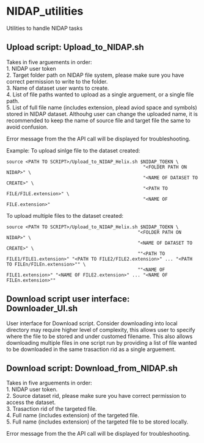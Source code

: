# NIDAP_utilities
Utilities to handle NIDAP tasks

## Upload script: Upload_to_NIDAP.sh
  Takes in five arguements in order: <br />
    1. NIDAP user token <br />
    2. Target folder path on NIDAP file system, please make sure you have correct permission to write to the folder. <br />
    3. Name of dataset user wants to create. <br />
    4. List of file paths wanted to upload as a single arguement, or a single file path. <br />
    5. List of full file name (includes extension, plead aviod space and symbols) stored in NIDAP dataset. Althouhg user can change the uploaded name, it is recommended to keep the name of source file and target file the same to avoid confusion. <br />

  Error message from the the API call will be displayed for troubleshooting. 
  
  Example:
  To upload sinlge file to the dataset created:
     
    source <PATH TO SCRIPT>/Upload_to_NIDAP_Helix.sh $NIDAP_TOEKN \
                                                      "<FOLDER PATH ON NIDAP>" \
                                                      "<NAME OF DATASET TO CREATE>" \
                                                      "<PATH TO FILE/FILE.extension>" \
                                                      "<NAME OF FILE.extension>"
    
  To upload multiple files to the dataset created:
    
    source <PATH TO SCRIPT>/Upload_to_NIDAP_Helix.sh $NIDAP_TOEKN \
                                                    "<FOLDER PATH ON NIDAP>" \
                                                    "<NAME OF DATASET TO CREATE>" \
                                                    ""<PATH TO FILE1/FILE1.extension>" "<PATH TO FILE2/FILE2.extension>" ... "<PATH TO FILEn/FILEn.extension>"" \
                                                    ""<NAME OF FILE1.extension>" "<NAME OF FILE2.extension>" ... "<NAME OF FILEn.extension>""
    

## Download script user interface: Downloader_UI.sh
  User interface for Download script. Consider downloading into local directory may require higher level of complexity, this allows user to specify where the file to be stored and under customed filename. This also allows downloading multiple files in one script run by providing a list of file wanted to be downloaded in the same trasaction rid as a single arguement.


## Download script: Download_from_NIDAP.sh
  Takes in five arguements in order: <br />
    1. NIDAP user token. <br />
    2. Source dataset rid, please make sure you have correct permission to access the dataset. <br />
    3. Trasaction rid of the targeted file. <br />
    4. Full name (includes extension) of the targeted file. <br />
    5. Full name (includes extension) of the targeted file to be stored locally. <br />

  Error message from the the API call will be displayed for troubleshooting. 
